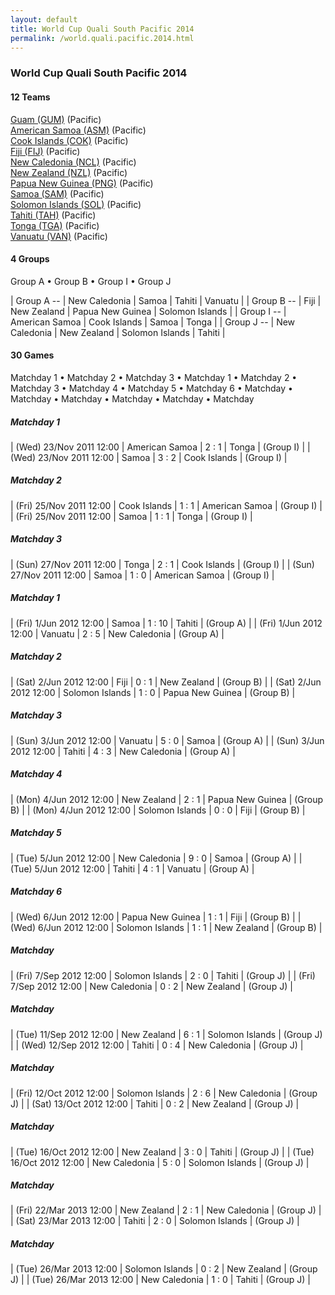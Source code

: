 ```yaml
---
layout: default
title: World Cup Quali South Pacific 2014
permalink: /world.quali.pacific.2014.html
---
```




### World Cup Quali South Pacific 2014


#### 12 Teams


[Guam (GUM)](gu.html#gum)  (Pacific) <br>
[American Samoa (ASM)](as.html#asm)  (Pacific) <br>
[Cook Islands (COK)](ck.html#cok)  (Pacific) <br>
[Fiji (FIJ)](fj.html#fij)  (Pacific) <br>
[New Caledonia (NCL)](nc.html#ncl)  (Pacific) <br>
[New Zealand (NZL)](nz.html#nzl)  (Pacific) <br>
[Papua New Guinea (PNG)](pg.html#png)  (Pacific) <br>
[Samoa (SAM)](ws.html#sam)  (Pacific) <br>
[Solomon Islands (SOL)](sb.html#sol)  (Pacific) <br>
[Tahiti (TAH)](pf.html#tah)  (Pacific) <br>
[Tonga (TGA)](to.html#tga)  (Pacific) <br>
[Vanuatu (VAN)](vu.html#van)  (Pacific) <br>




#### 4 Groups

 Group A •  Group B •  Group I •  Group J

| Group A --  | New Caledonia  | Samoa  | Tahiti  | Vanuatu  |
| Group B --  | Fiji  | New Zealand  | Papua New Guinea  | Solomon Islands  |
| Group I --  | American Samoa  | Cook Islands  | Samoa  | Tonga  |
| Group J --  | New Caledonia  | New Zealand  | Solomon Islands  | Tahiti  |

 



#### 30 Games

 Matchday 1 •  Matchday 2 •  Matchday 3 •  Matchday 1 •  Matchday 2 •  Matchday 3 •  Matchday 4 •  Matchday 5 •  Matchday 6 •  Matchday •  Matchday •  Matchday •  Matchday •  Matchday •  Matchday



##### Matchday 1 


| (Wed) 23/Nov 2011 12:00 | American Samoa | 2 : 1 | Tonga | (Group I) |
| (Wed) 23/Nov 2011 12:00 | Samoa | 3 : 2 | Cook Islands | (Group I) |

##### Matchday 2 


| (Fri) 25/Nov 2011 12:00 | Cook Islands | 1 : 1 | American Samoa | (Group I) |
| (Fri) 25/Nov 2011 12:00 | Samoa | 1 : 1 | Tonga | (Group I) |

##### Matchday 3 


| (Sun) 27/Nov 2011 12:00 | Tonga | 2 : 1 | Cook Islands | (Group I) |
| (Sun) 27/Nov 2011 12:00 | Samoa | 1 : 0 | American Samoa | (Group I) |

##### Matchday 1 


| (Fri) 1/Jun 2012 12:00 | Samoa | 1 : 10 | Tahiti | (Group A) |
| (Fri) 1/Jun 2012 12:00 | Vanuatu | 2 : 5 | New Caledonia | (Group A) |

##### Matchday 2 


| (Sat) 2/Jun 2012 12:00 | Fiji | 0 : 1 | New Zealand | (Group B) |
| (Sat) 2/Jun 2012 12:00 | Solomon Islands | 1 : 0 | Papua New Guinea | (Group B) |

##### Matchday 3 


| (Sun) 3/Jun 2012 12:00 | Vanuatu | 5 : 0 | Samoa | (Group A) |
| (Sun) 3/Jun 2012 12:00 | Tahiti | 4 : 3 | New Caledonia | (Group A) |

##### Matchday 4 


| (Mon) 4/Jun 2012 12:00 | New Zealand | 2 : 1 | Papua New Guinea | (Group B) |
| (Mon) 4/Jun 2012 12:00 | Solomon Islands | 0 : 0 | Fiji | (Group B) |

##### Matchday 5 


| (Tue) 5/Jun 2012 12:00 | New Caledonia | 9 : 0 | Samoa | (Group A) |
| (Tue) 5/Jun 2012 12:00 | Tahiti | 4 : 1 | Vanuatu | (Group A) |

##### Matchday 6 


| (Wed) 6/Jun 2012 12:00 | Papua New Guinea | 1 : 1 | Fiji | (Group B) |
| (Wed) 6/Jun 2012 12:00 | Solomon Islands | 1 : 1 | New Zealand | (Group B) |

##### Matchday 


| (Fri) 7/Sep 2012 12:00 | Solomon Islands | 2 : 0 | Tahiti | (Group J) |
| (Fri) 7/Sep 2012 12:00 | New Caledonia | 0 : 2 | New Zealand | (Group J) |

##### Matchday 


| (Tue) 11/Sep 2012 12:00 | New Zealand | 6 : 1 | Solomon Islands | (Group J) |
| (Wed) 12/Sep 2012 12:00 | Tahiti | 0 : 4 | New Caledonia | (Group J) |

##### Matchday 


| (Fri) 12/Oct 2012 12:00 | Solomon Islands | 2 : 6 | New Caledonia | (Group J) |
| (Sat) 13/Oct 2012 12:00 | Tahiti | 0 : 2 | New Zealand | (Group J) |

##### Matchday 


| (Tue) 16/Oct 2012 12:00 | New Zealand | 3 : 0 | Tahiti | (Group J) |
| (Tue) 16/Oct 2012 12:00 | New Caledonia | 5 : 0 | Solomon Islands | (Group J) |

##### Matchday 


| (Fri) 22/Mar 2013 12:00 | New Zealand | 2 : 1 | New Caledonia | (Group J) |
| (Sat) 23/Mar 2013 12:00 | Tahiti | 2 : 0 | Solomon Islands | (Group J) |

##### Matchday 


| (Tue) 26/Mar 2013 12:00 | Solomon Islands | 0 : 2 | New Zealand | (Group J) |
| (Tue) 26/Mar 2013 12:00 | New Caledonia | 1 : 0 | Tahiti | (Group J) |
